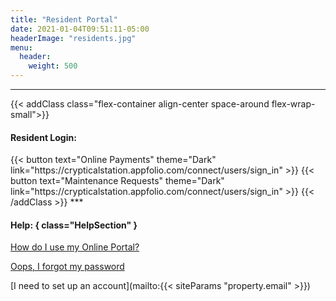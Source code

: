 ```yaml
---
title: "Resident Portal"
date: 2021-01-04T09:51:11-05:00
headerImage: "residents.jpg"
menu:
  header:
    weight: 500
---
```


***

{{< addClass class="flex-container align-center space-around flex-wrap-small">}}
  <h4>Resident Login:</h4>
  {{< button text="Online Payments" theme="Dark" link="https://crypticalstation.appfolio.com/connect/users/sign_in" >}}
  {{< button text="Maintenance Requests" theme="Dark" link="https://crypticalstation.appfolio.com/connect/users/sign_in" >}}
{{< /addClass >}}
***

#### Help: { class="HelpSection" }
[How do I use my Online Portal?](https://www.appfolio.com/help/online-portal-overview)

[Oops, I forgot my password](https://crypticalstation.appfolio.com/connect/users/password/new)

[I need to set up an account](mailto:{{< siteParams "property.email" >}})
